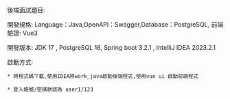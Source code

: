 後端面試題目:  

開發規格: Language：Java,OpenAPI：Swagger,Database：PostgreSQL, 前端驗證: Vue3  

開發版本: JDK 17 , PostgreSQL 16, Spring boot 3.2.1 , IntelliJ IDEA 2023.2.1  

啟動方式:  

    * 將程式碼下載,使用IDEA將work_java啟動後端程式,使用vue ui 啟動前端程式  
    
    * 登入帳號/密碼默認為 user1/123  
    
